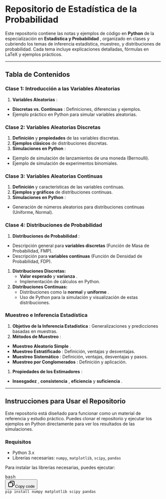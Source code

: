 # **Repositorio de Estadística de la Probabilidad**

Este repositorio contiene las notas y ejemplos de código en **Python** de la especialización en  **Estadística y Probabilidad** , organizado en clases y cubriendo los temas de inferencia estadística, muestreo, y distribuciones de probabilidad. Cada tema incluye explicaciones detalladas, fórmulas en LaTeX y ejemplos prácticos.

---

## **Tabla de Contenidos**

### **Clase 1: Introducción a las Variables Aleatorias**

1. **Variables Aleatorias** :

* **Discretas vs. Continuas** : Definiciones, diferencias y ejemplos.
* Ejemplo práctico en Python para simular variables aleatorias.

### **Clase 2: Variables Aleatorias Discretas**

1. **Definición** y **propiedades** de las variables discretas.
2. **Ejemplos clásicos** de distribuciones discretas.
3. **Simulaciones en Python** :

* Ejemplo de simulación de lanzamientos de una moneda (Bernoulli).
* Ejemplo de simulación de experimentos binomiales.

### **Clase 3: Variables Aleatorias Continuas**

1. **Definición** y características de las variables continuas.
2. **Ejemplos y gráficos** de distribuciones continuas.
3. **Simulaciones en Python** :

* Generación de números aleatorios para distribuciones continuas (Uniforme, Normal).

### **Clase 4: Distribuciones de Probabilidad**

1. **Distribuciones de Probabilidad** :

* Descripción general para **variables discretas** (Función de Masa de Probabilidad, FMP).
* Descripción para **variables continuas** (Función de Densidad de Probabilidad, FDP).

1. **Distribuciones Discretas:**
   * **Valor esperado** y  **varianza** .
   * Implementación de cálculos en Python.
2. **Distribuciones Continuas:**
   * Distribuciones como la **normal** y  **uniforme** .
   * Uso de Python para la simulación y visualización de estas distribuciones.

### **Muestreo e Inferencia Estadística**

1. **Objetivo de la Inferencia Estadística** : Generalizaciones y predicciones basadas en muestras.
2. **Métodos de Muestreo** :

* **Muestreo Aleatorio Simple** .
* **Muestreo Estratificado** : Definición, ventajas y desventajas.
* **Muestreo Sistemático** : Definición, ventajas, desventajas y pasos.
* **Muestreo por Conglomerados** : Definición y aplicación.

1. **Propiedades de los Estimadores** :

* **Insesgadez** ,  **consistencia** , **eficiencia** y  **suficiencia** .

---

## **Instrucciones para Usar el Repositorio**

Este repositorio está diseñado para funcionar como un material de referencia y estudio práctico. Puedes clonar el repositorio y ejecutar los ejemplos en Python directamente para ver los resultados de las simulaciones.

### **Requisitos**

* Python 3.x
* Librerías necesarias: `numpy`, `matplotlib`, `scipy`, `pandas`

Para instalar las librerías necesarias, puedes ejecutar:

<pre class="!overflow-visible"><div class="dark bg-gray-950 contain-inline-size rounded-md border-[0.5px] border-token-border-medium relative"><div class="flex items-center text-token-text-secondary bg-token-main-surface-secondary px-4 py-2 text-xs font-sans justify-between rounded-t-md h-9">bash</div><div class="sticky top-9 md:top-[5.75rem]"><div class="absolute bottom-0 right-2 flex h-9 items-center"><div class="flex items-center rounded bg-token-main-surface-secondary px-2 font-sans text-xs text-token-text-secondary"><span class="" data-state="closed"><button class="flex gap-1 items-center py-1"><svg width="24" height="24" viewBox="0 0 24 24" fill="none" xmlns="http://www.w3.org/2000/svg" class="icon-sm"><path fill-rule="evenodd" clip-rule="evenodd" d="M7 5C7 3.34315 8.34315 2 10 2H19C20.6569 2 22 3.34315 22 5V14C22 15.6569 20.6569 17 19 17H17V19C17 20.6569 15.6569 22 14 22H5C3.34315 22 2 20.6569 2 19V10C2 8.34315 3.34315 7 5 7H7V5ZM9 7H14C15.6569 7 17 8.34315 17 10V15H19C19.5523 15 20 14.5523 20 14V5C20 4.44772 19.5523 4 19 4H10C9.44772 4 9 4.44772 9 5V7ZM5 9C4.44772 9 4 9.44772 4 10V19C4 19.5523 4.44772 20 5 20H14C14.5523 20 15 19.5523 15 19V10C15 9.44772 14.5523 9 14 9H5Z" fill="currentColor" data-darkreader-inline-fill=""></path></svg>Copy code</button></span></div></div></div><div class="overflow-y-auto p-4" dir="ltr"><code class="!whitespace-pre hljs language-bash">pip install numpy matplotlib scipy pandas</code></div></div></pre>
